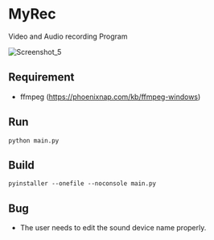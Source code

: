# MyRec
Video and Audio recording Program

![Screenshot_5](https://github.com/user-attachments/assets/255266a4-8aa6-4ee1-b557-261e0721a59c)
## Requirement
- ffmpeg (https://phoenixnap.com/kb/ffmpeg-windows)
## Run
```
python main.py
```
## Build
```
pyinstaller --onefile --noconsole main.py
```
## Bug
- The user needs to edit the sound device name properly.
